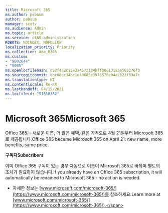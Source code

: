 ```yaml
---
title: Microsoft 365
ms.author: pebaum
author: pebaum
manager: scotv
ms.audience: Admin
ms.topic: article
ms.service: o365-administration
ROBOTS: NOINDEX, NOFOLLOW
localization_priority: Priority
ms.collection: Adm_O365
ms.custom:
- "9002644"
- "5085"
ms.openlocfilehash: d52f4a2c13e3a4572184bffb0e131a6e563276fb
ms.sourcegitcommit: 8bc60ec34bc1e40685e3976576e04a2623f63a7c
ms.translationtype: HT
ms.contentlocale: ko-KR
ms.lasthandoff: 04/15/2021
ms.locfileid: "51810382"
---
```

# <a name="microsoft-365"></a><span data-ttu-id="46922-102">Microsoft 365</span><span class="sxs-lookup"><span data-stu-id="46922-102">Microsoft 365</span></span>

<span data-ttu-id="46922-103">Office 365는 새로운 이름, 더 많은 혜택, 같은 가격으로 4월 21일부터 Microsoft 365로 제공됩니다.</span><span class="sxs-lookup"><span data-stu-id="46922-103">Office 365 became Microsoft 365 on April 21: new name, more benefits, same price.</span></span>

<span data-ttu-id="46922-104">**구독자**</span><span class="sxs-lookup"><span data-stu-id="46922-104">**Subscribers**</span></span>

<span data-ttu-id="46922-105">이미 Office 365 구독이 있는 경우 자동으로 이름이 Microsoft 365로 바뀌며 별도의 조치가 필요하지 않습니다.</span><span class="sxs-lookup"><span data-stu-id="46922-105">If you already have an Office 365 subscription, it will automatically be renamed to Microsoft 365 - no action is needed.</span></span>

- <span data-ttu-id="46922-106">자세한 정보는 [www.microsoft.com/microsoft-365/](https://www.microsoft.com/microsoft-365/)를 참조하세요.</span><span class="sxs-lookup"><span data-stu-id="46922-106">Learn more at [www.microsoft.com/microsoft-365/](https://www.microsoft.com/microsoft-365/).</span></span>
